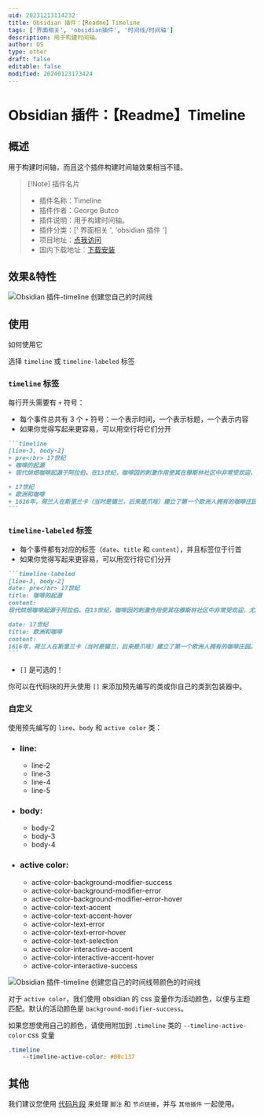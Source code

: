 ```yaml
---
uid: 20231213114232
title: Obsidian 插件：【Readme】Timeline
tags: ['界面相关', 'obsidian插件', '时间线/时间轴']
description: 用于构建时间轴。
author: OS
type: other
draft: false
editable: false
modified: 20240123173424
---
```


# Obsidian 插件：【Readme】Timeline

## 概述

用于构建时间轴，而且这个插件构建时间轴效果相当不错。

> [!Note] 插件名片
> - 插件名称：Timeline
> - 插件作者：George Butco
> - 插件说明：用于构建时间轴。
> - 插件分类：[' 界面相关 ', 'obsidian 插件 ']
> - 项目地址：[点我访问](https://github.com/George-debug/obsidian-timeline)
> - 国内下载地址：[下载安装](https://pkmer.cn/products/plugin/pluginMarket/?obsidian-timeline)

## 效果&特性

![Obsidian 插件-timeline 创建您自己的时间线](https://cdn.pkmer.cn/covers/obsidian-timeline_1_0.gif)

## 使用

如何使用它

选择 `timeline` 或 `timeline-labeled` 标签

### `timeline` 标签

  每行开头需要有 `+` 符号：

  - 每个事件总共有 3 个 `+` 符号：一个表示时间，一个表示标题，一个表示内容
  - 如果你觉得写起来更容易，可以用空行将它们分开
  ~~~markdown
  ```timeline
  [line-3, body-2]
  + pre</br> 17世纪
  + 咖啡的起源
  + 现代烘焙咖啡起源于阿拉伯。在13世纪，咖啡因的刺激作用使其在穆斯林社区中非常受欢迎，尤其在长时间的祈祷会中非常有用。通过烘烤和煮沸咖啡豆，使其不孕不育，阿拉伯人能够垄断咖啡作物市场。事实上，传统说法是直到17世纪，当印度朝圣者巴巴·布丹将肥沃的咖啡豆系在腹部的带子上离开麦加时，阿拉伯或非洲以外没有一棵咖啡树存在。巴巴的咖啡豆导致了一个新的、有竞争力的欧洲咖啡贸易。

  + 17世纪
  + 欧洲和咖啡
  + 1616年，荷兰人在斯里兰卡（当时是锡兰，后来是爪哇）建立了第一个欧洲人拥有的咖啡庄园。法国人开始在加勒比地区种植咖啡，随后西班牙人在中美洲，葡萄牙人在巴西也开始种植咖啡。欧洲的咖啡馆在意大利和后来的法国兴起，达到了新的流行水平。现在，巴黎人在巴黎各处的咖啡馆里享用一杯咖啡、一根法棍或可颂面包已经成为一种时尚。
  ```
  ~~~

### `timeline-labeled` 标签

  - 每个事件都有对应的标签（`date`、`title` 和 `content`），并且标签位于行首
  - 如果你觉得写起来更容易，可以用空行将它们分开
  ~~~markdown
  ```timeline-labeled
  [line-3, body-2]
  date: pre</br> 17世纪
  title: 咖啡的起源
  content:
  现代烘焙咖啡起源于阿拉伯。在13世纪，咖啡因的刺激作用使其在穆斯林社区中非常受欢迎，尤其在长时间的祈祷会中非常有用。通过烘烤和煮沸咖啡豆，使其不孕不育，阿拉伯人能够垄断咖啡作物市场。事实上，传统说法是直到17世纪，当印度朝圣者巴巴·布丹将肥沃的咖啡豆系在腹部的带子上离开麦加时，阿拉伯或非洲以外没有一棵咖啡树存在。巴巴的咖啡豆导致了一个新的、有竞争力的欧洲咖啡贸易。

  date: 17世纪
  title: 欧洲和咖啡
  content:
  1616年，荷兰人在斯里兰卡（当时是锡兰，后来是爪哇）建立了第一个欧洲人拥有的咖啡庄园。法国人开始在加勒比地区种植咖啡，随后西班牙人在中美洲，葡萄牙人在巴西也开始种植咖啡。欧洲的咖啡馆在意大利和后来的法国兴起，达到了新的流行水平。现在，巴黎人在巴黎各处的咖啡馆里享用一杯咖啡、一根法棍或可颂面包已经成为一种时尚。
  ```
  ~~~

- `[]` 是可选的！

你可以在代码块的开头使用 `[]` 来添加预先编写的类或你自己的类到包装器中。

### 自定义

使用预先编写的 `line`、`body` 和 `active color` 类：

- ### line:
  - line-2
  - line-3
  - line-4
  - line-5
- ### body:
  - body-2
  - body-3
  - body-4
- ### active color:
  - active-color-background-modifier-success
  - active-color-background-modifier-error
  - active-color-background-modifier-error-hover
  - active-color-text-accent
  - active-color-text-accent-hover
  - active-color-text-error
  - active-color-text-error-hover
  - active-color-text-selection
  - active-color-interactive-accent
  - active-color-interactive-accent-hover
  - active-color-interactive-success

![![Obsidian 插件-timeline 创建您自己的时间线](https://cdn.pkmer.cn/covers/obsidian-timeline_1_0.gif)带颜色的时间线](https://cdn.pkmer.cn/covers/obsidian-timeline_1_1.gif)

对于 `active color`，我们使用 obsidian 的 css 变量作为活动颜色，以便与主题匹配。默认的活动颜色是 `background-modifier-success`。

如果您想使用自己的颜色，请使用附加到 `.timeline` 类的 `--timeline-active-color` css 变量

```css
.timeline
    --timeline-active-color: #00c137
```

## 其他

我们建议您使用 [代码片段](https://github.com/George-debug/obsidian-timeline/tree/master/src/style/snippet) 来处理 `脚注` 和 `节点链接`，并与 `其他插件` 一起使用。